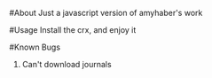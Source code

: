 #About
Just a javascript version of amyhaber's work

#Usage
Install the crx, and enjoy it

#Known Bugs
1. Can't download journals